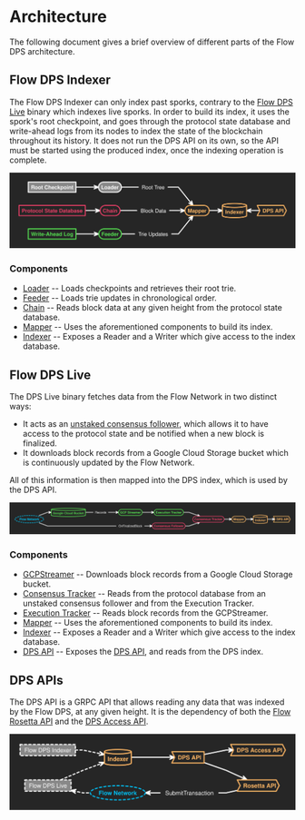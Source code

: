 # Architecture

The following document gives a brief overview of different parts of the Flow DPS architecture.

## Flow DPS Indexer

The Flow DPS Indexer can only index past sporks, contrary to the [Flow DPS Live](#flow-dps-live) binary which indexes live sporks.
In order to build its index, it uses the spork's root checkpoint, and goes through the protocol state database and write-ahead logs from its nodes to index the state of the blockchain throughout its history.
It does not run the DPS API on its own, so the API must be started using the produced index, once the indexing operation is complete.

[![Flow DPS Indexer](./svg/flow_dps_indexer.svg)](./svg/flow_dps_indexer.svg)

### Components

* [Loader](https://pkg.go.dev/github.com/optakt/flow-dps/service/loader) -- Loads checkpoints and retrieves their root trie.
* [Feeder](https://pkg.go.dev/github.com/optakt/flow-dps/service/feeder) -- Loads trie updates in chronological order.
* [Chain](https://pkg.go.dev/github.com/optakt/flow-dps/service/chain) -- Reads block data at any given height from the protocol state database.
* [Mapper](https://pkg.go.dev/github.com/optakt/flow-dps/service/mapper) -- Uses the aforementioned components to build its index.
* [Indexer](https://pkg.go.dev/github.com/optakt/flow-dps/service/index) -- Exposes a Reader and a Writer which give access to the index database.

## Flow DPS Live

The DPS Live binary fetches data from the Flow Network in two distinct ways:

* It acts as an [unstaked consensus follower](https://github.com/onflow/flow-go/blob/master/follower/consensus_follower.go#L20-L25), which allows it to have access to the protocol state and be notified when a new block is finalized.
* It downloads block records from a Google Cloud Storage bucket which is continuously updated by the Flow Network.

All of this information is then mapped into the DPS index, which is used by the DPS API.

[![Flow DPS Live](./svg/flow_dps_live.svg)](./svg/flow_dps_live.svg)

### Components

* [GCPStreamer](https://pkg.go.dev/github.com/optakt/flow-dps/service/cloud) -- Downloads block records from a Google Cloud Storage bucket.
* [Consensus Tracker](https://pkg.go.dev/github.com/optakt/flow-dps/service/tracker#Consensus) -- Reads from the protocol database from an unstaked consensus follower and from the Execution Tracker.
* [Execution Tracker](https://pkg.go.dev/github.com/optakt/flow-dps/service/tracker#Execution) -- Reads block records from the GCPStreamer.
* [Mapper](https://pkg.go.dev/github.com/optakt/flow-dps/service/mapper) -- Uses the aforementioned components to build its index.
* [Indexer](https://pkg.go.dev/github.com/optakt/flow-dps/service/index) -- Exposes a Reader and a Writer which give access to the index database.
* [DPS API](https://pkg.go.dev/github.com/optakt/flow-dps/api/dps) -- Exposes the [DPS API](./dps-api.md), and reads from the DPS index.

## DPS APIs

The DPS API is a GRPC API that allows reading any data that was indexed by the Flow DPS, at any given height.
It is the dependency of both the [Flow Rosetta API](https://github.com/optakt/flow-rosetta) and the [DPS Access API](https://github.com/optakt/dps-access-api).

[![DPS APIs](./svg/api.svg)](./svg/api.svg)
